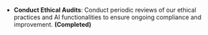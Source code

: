 - **Conduct Ethical Audits**: Conduct periodic reviews of our ethical practices and AI functionalities to ensure ongoing compliance and improvement. **(Completed)**